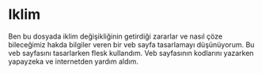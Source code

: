 # Iklim
Ben bu dosyada iklim değişikliğinin getirdiği zararlar ve nasıl çöze bileceğimiz hakda bilgiler veren bir veb sayfa tasarlamayı düşünüyorum.
Bu veb sayfasını tasarlarken  flesk kullandım.
Veb sayfasının kodlarını yazarken yapayzeka ve internetden yardım aldım.
